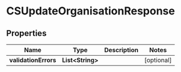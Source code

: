 
# CSUpdateOrganisationResponse

## Properties
Name | Type | Description | Notes
------------ | ------------- | ------------- | -------------
**validationErrors** | **List&lt;String&gt;** |  |  [optional]



